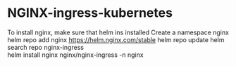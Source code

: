 # NGINX-ingress-kubernetes
To install nginx, make sure that helm ins installed
Create a namespace nginx
 helm repo add nginx https://helm.nginx.com/stable
 helm repo update
 helm search repo nginx-ingress     
 helm install  nginx    nginx/nginx-ingress -n nginx  
